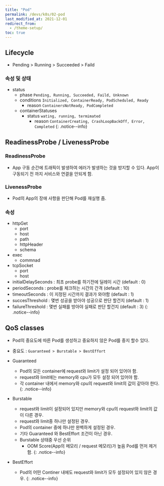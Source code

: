 ```yaml
---
title: "Pod"
permalink: /devs/k8s/02-pod
last_modified_at: 2021-12-01
redirect_from:
  - /theme-setup/
toc: true
---
```


## Lifecycle
- Pending > Running > Succeeded > Faild

### 속성 및 상태
- status
	- phase `Pending, Running, Succeeded, Faild, Unknown`
	- conditions `Initialized, ContainerReady, PodScheduled, Ready`
		- reason `ContainersNotReady, PodCompleted`
	- containerStatuses
		- status `wating, running, termimated`
			- reason `ContainerCreating, CrashLoopBackOff, Error, Completed`
{: .notice--info}

## ReadinessProbe / LivenessProbe

### ReadinessProbe
- App 구동 순간에 트래픽이 발생하여 에러가 발생하는 것을 방지할 수 있다. App이 구동되기 전 까지 서비스와 연결을 안되게 함.

### LivenessProbe
- Pod의 App의 장애 사항을 판단해 Pod를 재실행 줌.

### 속성
- httpGet
	- port
	- host
	- path
	- httpHeader
	- schema
- exec
	- commnad
- tcpSocket
	- port
	- host
- initialDelaySeconds : 최초 probe를 하기전에 딜레이 시간 (default : 0)
- periodSeconds : probe를 체크하는 시간의 간격 (default : 10)
- timeoutSeconds : 이 지정된 시간까지 결과가 와야함 (default : 1)
- succesThreshold : 몇번 성공을 받아야 성공으로 판단 할건지 (default : 1)
- failureThreshold : 몇번 실패를 방아야 실패로 판단 할건지 (default : 3)
{: .notice--info}

## QoS classes
- Pod의 중요도에 따른 Pod를 생성하고 중요하지 않은 Pod를 중지 할수 있다.
- 중요도 : `Guaranteed > Burstable > BestEffort`

- Guaranteed
	- Pod의 모든 container에 request와 limit가 설정 되어 있어야 함.
	- request와 limit에는 memory와 cpu가 모두 설정 되어 있어야 함.
	- 각 container 내에서 memory와 cpu의 request와 limit의 값이 같아야 한다.
	{: .notice--info}
	
- Burstable
	- request와 limit이 설정되어 있지만 memory와 cpu의 request와 limit의 값이 다른 경우.
	- request와 limit중 하나만 설정된 경우.
	- Pod의 container 중에 하나만 완벽하게 설정된 경우.
	- 기타 Guaranteed 와 BestEffort 조건이 아닌 경우.
	- Burstable 상태중 우선 순위
		- OOM Score(App의 메모리 / request 메모리)가 높음 Pod를 먼저 제거함.
	{: .notice--info}
	
- BestEffort
	- Pod의 어떤 Continer 내에도 request와 limit가 모두 설정되어 있지 않은 경우.
	{: .notice--info}



